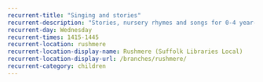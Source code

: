 ```yaml
---
recurrent-title: "Singing and stories"
recurrent-description: "Stories, nursery rhymes and songs for 0-4 year-olds."
recurrent-day: Wednesday
recurrent-times: 1415-1445
recurrent-location: rushmere
recurrent-location-display-name: Rushmere (Suffolk Libraries Local)
recurrent-location-display-url: /branches/rushmere/
recurrent-category: children
---
```

